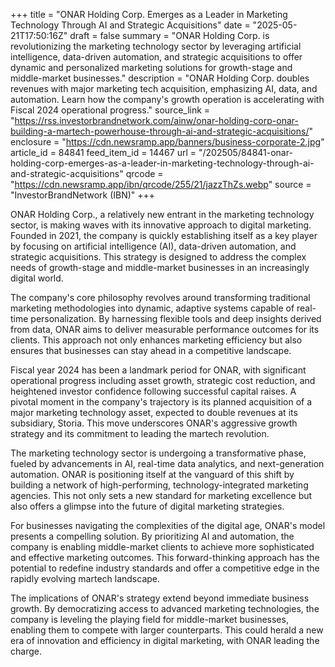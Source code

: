 +++
title = "ONAR Holding Corp. Emerges as a Leader in Marketing Technology Through AI and Strategic Acquisitions"
date = "2025-05-21T17:50:16Z"
draft = false
summary = "ONAR Holding Corp. is revolutionizing the marketing technology sector by leveraging artificial intelligence, data-driven automation, and strategic acquisitions to offer dynamic and personalized marketing solutions for growth-stage and middle-market businesses."
description = "ONAR Holding Corp. doubles revenues with major marketing tech acquisition, emphasizing AI, data, and automation. Learn how the company's growth operation is accelerating with Fiscal 2024 operational progress."
source_link = "https://rss.investorbrandnetwork.com/ainw/onar-holding-corp-onar-building-a-martech-powerhouse-through-ai-and-strategic-acquisitions/"
enclosure = "https://cdn.newsramp.app/banners/business-corporate-2.jpg"
article_id = 84841
feed_item_id = 14467
url = "/202505/84841-onar-holding-corp-emerges-as-a-leader-in-marketing-technology-through-ai-and-strategic-acquisitions"
qrcode = "https://cdn.newsramp.app/ibn/qrcode/255/21/jazzThZs.webp"
source = "InvestorBrandNetwork (IBN)"
+++

<p>ONAR Holding Corp., a relatively new entrant in the marketing technology sector, is making waves with its innovative approach to digital marketing. Founded in 2021, the company is quickly establishing itself as a key player by focusing on artificial intelligence (AI), data-driven automation, and strategic acquisitions. This strategy is designed to address the complex needs of growth-stage and middle-market businesses in an increasingly digital world.</p><p>The company's core philosophy revolves around transforming traditional marketing methodologies into dynamic, adaptive systems capable of real-time personalization. By harnessing flexible tools and deep insights derived from data, ONAR aims to deliver measurable performance outcomes for its clients. This approach not only enhances marketing efficiency but also ensures that businesses can stay ahead in a competitive landscape.</p><p>Fiscal year 2024 has been a landmark period for ONAR, with significant operational progress including asset growth, strategic cost reduction, and heightened investor confidence following successful capital raises. A pivotal moment in the company's trajectory is its planned acquisition of a major marketing technology asset, expected to double revenues at its subsidiary, Storia. This move underscores ONAR's aggressive growth strategy and its commitment to leading the martech revolution.</p><p>The marketing technology sector is undergoing a transformative phase, fueled by advancements in AI, real-time data analytics, and next-generation automation. ONAR is positioning itself at the vanguard of this shift by building a network of high-performing, technology-integrated marketing agencies. This not only sets a new standard for marketing excellence but also offers a glimpse into the future of digital marketing strategies.</p><p>For businesses navigating the complexities of the digital age, ONAR's model presents a compelling solution. By prioritizing AI and automation, the company is enabling middle-market clients to achieve more sophisticated and effective marketing outcomes. This forward-thinking approach has the potential to redefine industry standards and offer a competitive edge in the rapidly evolving martech landscape.</p><p>The implications of ONAR's strategy extend beyond immediate business growth. By democratizing access to advanced marketing technologies, the company is leveling the playing field for middle-market businesses, enabling them to compete with larger counterparts. This could herald a new era of innovation and efficiency in digital marketing, with ONAR leading the charge.</p>